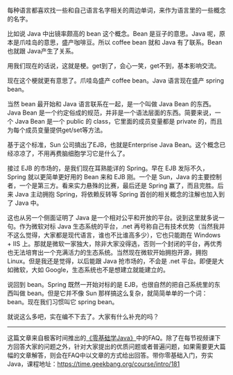 每种语言都喜欢找一些和自己语言名字相关的周边单词，来作为语言里的一些概念的名字。

比如说 Java 中出镜率颇高的 bean 这个概念。Bean 是豆子的意思。Java 呢，原本是爪哇岛的意思，盛产咖啡豆。所以 coffee bean 就和 Java 有了联系。Bean 也就跟 Java产生了关系。

用我们现在的话说，这就是梗。get到了，会心一笑，get不到，基本影响交流。

现在这个梗就更有意思了。爪哇岛盛产 coffee bean。Java 语言现在盛产 spring bean。

当然 bean 最开始和 Java 语言联系在一起，是一个叫做 Java Bean 的东西。 Java Bean 是一个约定俗成的规范，并非是一个语法层面的东西。简要来说，一个 Java Bean 是一个 public 的 class，它里面的成员变量都是 private 的，而且为每个成员变量提供get/set等方法。

基于这个标准，Sun 公司搞出了EJB，也就是Enterprise Java Bean。这个概念已经凉凉了，不用再费脑细胞学习它是什么了。

接过 EJB 的市场的，是我们现在耳熟能详的 Spring。早在 EJB 发际不久，Spring 就以更简单更好用的 Bean 来和 EJB 刚。一个是 Sun，Java 的主要控制者，一个是第三方。看来实力悬殊的比赛，最后还是 Spring 赢了，而且完胜。后来 Java 主动拥抱 Spring，将依赖反转等 Spring 首创的相关概念的注解也加入到了 Java 中。 

这也从另一个侧面证明了 Java 是一个相对公平和开放的平台。说到这里就多说一句。作为微软对标 Java 生态系统的平台，.net 再号称自己有技术优势（当然我并不这么觉得，大家都是现代语言，谁也不比谁高多少），它也只能跑在 Windows + IIS 上。那就是微软一家独大，除非大家没得选，否则一个封闭的平台，再优秀也无法培育出一个充满活力的生态系统。当然现在微软开始拥抱开源，拥抱 Linux。但是我还是觉得，以后能跟 Java 抢市场的，不会是 .net 平台。即便是大如微软，大如 Google，生态系统也不是想建立就能建立的。

说回到 bean。Spring 既然一开始对标的是 EJB，也很自然的把自己系统里的东西叫做 bean。但是它并不像 Sun 那样搞这么复杂，就简简单单的一个词：bean。现在我们习惯叫它 spring bean。

就说这么多吧，实在编不下去了。大家有什么补充的吗？

***

这篇文章来自极客时间推出的[《零基础学Java》](https://time.geekbang.org/course/intro/181)中的FAQ。除了在每节视频课下方回答大家的问题之外，针对大家提出的优质问题或者普遍问题，如果需要更大篇幅的文章解答，则会在FAQ中以文章的方式给出回答。带你零基础入门，夯实Java，课程地址：https://time.geekbang.org/course/intro/181


